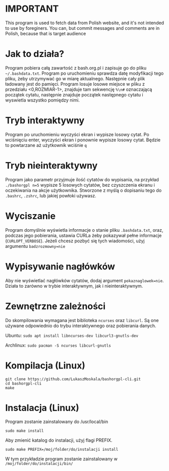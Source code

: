 # IMPORTANT
This program is used to fetch data from Polish website, and it's not intended to use by foreginers. You can, but commit messages and comments are in Polish, because that is target audience
# Jak to działa?
Program pobiera całą zawartość z bash.org.pl i zapisuje go do pliku `~/.bashdata.txt`.
Program po uruchomieniu sprawdza datę modyfikacji tego pliku, żeby utrzymywać go w miarę aktualnego.
Następnie cały plik ładowany jest do pamięci.
Program losuje losowe miejsce w pliku z przedziału <0,ROZMIAR-1>, znajduje tam sekwencję `%\n#` oznaczającą początek cytatu, następnie znajduje początek następnego cytatu i wyswietla wszystko pomiędzy nimi.
# Tryb interaktywny
Program po uruchomieniu wyczyści ekran i wypisze losowy cytat. Po wciśnięciu enter, wyczyści ekran i ponownie wypisze losowy cytat.
Będzie to powtarzane aż użytkownik wciśnie `q`
# Tryb nieinteraktywny
Program jako parametr przyjmuje ilość cytatów do wypisania, na przykład `./bashorgpl n=5` wypisze 5 losowych cytatów, bez czyszczenia ekranu i oczekiwania na akcje użytkownika.
Stworzone z myślą o dopisaniu tego do `.bashrc`, `.zshrc`, lub jakiej powłoki używasz.
# Wyciszanie
Program domyślnie wyświetla informacje o stanie pliku `.bashdata.txt`, oraz, podczas jego pobierania, ustawia CURLa żeby pokazywał pełne informacje (`CURLOPT_VERBOSE`). Jeżeli chcesz pozbyć się tych wiadomości, użyj argumentu `badzrozmowny=nie`
# Wypisywanie nagłówków
Aby nie wyświetlać nagłówków cytatów, dodaj argument `pokaznaglowek=nie`. Działa to zarówno w trybie interaktywnym, jak i nieinteraktywnym.
# Zewnętrzne zależności
Do skompilowania wymagana jest biblioteka `ncurses` oraz `libcurl`. Są one używane odpowiednio do trybu interaktywnego oraz pobierania danych.

Ubuntu: `sudo apt install libncurses-dev libcurl3-gnutls-dev`

Archlinux: `sudo pacman -S ncurses libcurl-gnutls`
# Kompilacja (Linux)
```
git clone https://github.com/LukaszMoskala/bashorgpl-cli.git
cd bashorgpl-cli
make
```
# Instalacja (Linux)
Program zostanie zainstalowany do /usr/local/bin
```
sudo make install
```
Aby zmienić katalog do instalacji, użyj flagi PREFIX.
```
sudo make PREFIX=/moj/folder/do/instalacji install
```
W tym przykładzie program zostanie zainstalowany w `/moj/folder/do/instalacji/bin/`
